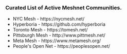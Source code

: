 <h3>Curated List of Active Meshnet Communities.</h3>
<ul>
  <li>NYC Mesh            - https://nycmesh.net/</li>
  <li>Hyperboria          - https://github.com/hyperboria</li>
  <li>Toronto Mesh        - https://tomesh.net/</li>
  <li>Pittsburgh Mesh     - http://www.pittmesh.net/</li>
  <li>Meta Mesh           - https://www.metamesh.org/</li>
  <li>People's Open Net   - https://peoplesopen.net/</li>
</ul>

